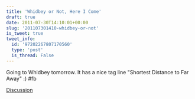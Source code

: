 ```yaml
---
title: 'Whidbey or Not, Here I Come'
draft: true
date: 2011-07-30T14:10:01+00:00
slug: '201107301410-whidbey-or-not'
is_tweet: true
tweet_info:
  id: '97202267807170560'
  type: 'post'
  is_thread: False
---
```




Going to Whidbey tomorrow. It has a nice tag line "Shortest Distance to Far Away" :) #fb

[Discussion](https://x.com/sytelus/status/97202267807170560)
